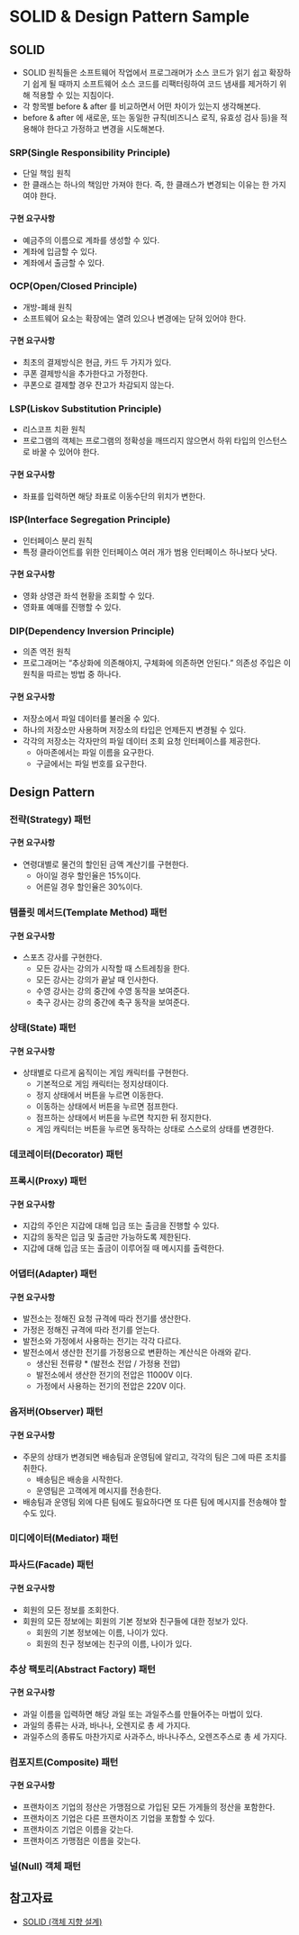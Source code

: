 # SOLID & Design Pattern Sample

## SOLID

- SOLID 원칙들은 소프트웨어 작업에서 프로그래머가 소스 코드가 읽기 쉽고 확장하기 쉽게 될 때까지 소프트웨어 소스 코드를 리팩터링하여 코드 냄새를 제거하기 위해 적용할 수 있는 지침이다.
- 각 항목별 before & after 를 비교하면서 어떤 차이가 있는지 생각해본다.
- before & after 에 새로운, 또는 동일한 규칙(비즈니스 로직, 유효성 검사 등)을 적용해야 한다고 가정하고 변경을 시도해본다.

### SRP(Single Responsibility Principle)

- 단일 책임 원칙
- 한 클래스는 하나의 책임만 가져야 한다. 즉, 한 클래스가 변경되는 이유는 한 가지여야 한다.

#### 구현 요구사항

- 예금주의 이름으로 계좌를 생성할 수 있다.
- 계좌에 입금할 수 있다.
- 계좌에서 출금할 수 있다.

### OCP(Open/Closed Principle)

- 개방-폐쇄 원칙
- 소프트웨어 요소는 확장에는 열려 있으나 변경에는 닫혀 있어야 한다.

#### 구현 요구사항

- 최초의 결제방식은 현금, 카드 두 가지가 있다.
- 쿠폰 결제방식을 추가한다고 가정한다.
- 쿠폰으로 결제할 경우 잔고가 차감되지 않는다.

### LSP(Liskov Substitution Principle)

- 리스코프 치환 원칙
- 프로그램의 객체는 프로그램의 정확성을 깨뜨리지 않으면서 하위 타입의 인스턴스로 바꿀 수 있어야 한다.

#### 구현 요구사항

- 좌표를 입력하면 해당 좌표로 이동수단의 위치가 변한다.

### ISP(Interface Segregation Principle)

- 인터페이스 분리 원칙
- 특정 클라이언트를 위한 인터페이스 여러 개가 범용 인터페이스 하나보다 낫다.

#### 구현 요구사항

- 영화 상영관 좌석 현황을 조회할 수 있다.
- 영화표 예매를 진행할 수 있다.

### DIP(Dependency Inversion Principle)

- 의존 역전 원칙
- 프로그래머는 “추상화에 의존해야지, 구체화에 의존하면 안된다.” 의존성 주입은 이 원칙을 따르는 방법 중 하나다.

#### 구현 요구사항

- 저장소에서 파일 데이터를 불러올 수 있다.
- 하나의 저장소만 사용하며 저장소의 타입은 언제든지 변경될 수 있다.
- 각각의 저장소는 각자만의 파일 데이터 조회 요청 인터페이스를 제공한다.
    - 아마존에서는 파일 이름을 요구한다.
    - 구글에서는 파일 번호를 요구한다.

## Design Pattern

### 전략(Strategy) 패턴

#### 구현 요구사항

- 연령대별로 물건의 할인된 금액 계산기를 구현한다.
    - 아이일 경우 할인율은 15%이다.
    - 어른일 경우 할인율은 30%이다.

### 템플릿 메서드(Template Method) 패턴

#### 구현 요구사항

- 스포츠 강사를 구현한다.
    - 모든 강사는 강의가 시작할 때 스트레칭을 한다.
    - 모든 강사는 강의가 끝날 때 인사한다.
    - 수영 강사는 강의 중간에 수영 동작을 보여준다.
    - 축구 강사는 강의 중간에 축구 동작을 보여준다.

### 상태(State) 패턴

#### 구현 요구사항

- 상태별로 다르게 움직이는 게임 캐릭터를 구현한다.
    - 기본적으로 게임 캐릭터는 정지상태이다.
    - 정지 상태에서 버튼을 누르면 이동한다.
    - 이동하는 상태에서 버튼을 누르면 점프한다.
    - 점프하는 상태에서 버튼을 누르면 착지한 뒤 정지한다.
    - 게임 캐릭터는 버튼을 누르면 동작하는 상태로 스스로의 상태를 변경한다.

### 데코레이터(Decorator) 패턴

### 프록시(Proxy) 패턴

#### 구현 요구사항

- 지갑의 주인은 지갑에 대해 입금 또는 출금을 진행할 수 있다.
- 지갑의 동작은 입금 및 출금만 가능하도록 제한된다.
- 지갑에 대해 입금 또는 출금이 이루어질 때 메시지를 출력한다.

### 어댑터(Adapter) 패턴

#### 구현 요구사항

- 발전소는 정해진 요청 규격에 따라 전기를 생산한다.
- 가정은 정해진 규격에 따라 전기를 얻는다.
- 발전소와 가정에서 사용하는 전기는 각각 다르다.
- 발전소에서 생산한 전기를 가정용으로 변환하는 계산식은 아래와 같다.
    - 생산된 전류량 * (발전소 전압 / 가정용 전압)
    - 발전소에서 생산한 전기의 전압은 11000V 이다.
    - 가정에서 사용하는 전기의 전압은 220V 이다.

### 옵저버(Observer) 패턴

#### 구현 요구사항

- 주문의 상태가 변경되면 배송팀과 운영팀에 알리고, 각각의 팀은 그에 따른 조치를 취한다.
  - 배송팀은 배송을 시작한다.
  - 운영팀은 고객에게 메시지를 전송한다.
- 배송팀과 운영팀 외에 다른 팀에도 필요하다면 또 다른 팀에 메시지를 전송해야 할 수도 있다.

### 미디에이터(Mediator) 패턴

### 파사드(Facade) 패턴

#### 구현 요구사항

- 회원의 모든 정보를 조회한다.
- 회원의 모든 정보에는 회원의 기본 정보와 친구들에 대한 정보가 있다.
  - 회원의 기본 정보에는 이름, 나이가 있다.
  - 회원의 친구 정보에는 친구의 이름, 나이가 있다.

### 추상 팩토리(Abstract Factory) 패턴

#### 구현 요구사항

- 과일 이름을 입력하면 해당 과일 또는 과일주스를 만들어주는 마법이 있다.
- 과일의 종류는 사과, 바나나, 오렌지로 총 세 가지다.
- 과일주스의 종류도 마찬가지로 사과주스, 바나나주스, 오렌즈주스로 총 세 가지다.

### 컴포지트(Composite) 패턴

#### 구현 요구사항

- 프랜차이즈 기업의 정산은 가맹점으로 가입된 모든 가게들의 정산을 포함한다.
- 프랜차이즈 기업은 다른 프랜차이즈 기업을 포함할 수 있다.
- 프랜차이즈 기업은 이름을 갖는다.
- 프랜차이즈 가맹점은 이름을 갖는다.

### 널(Null) 객체 패턴

## 참고자료

- [SOLID (객체 지향 설계)](https://ko.wikipedia.org/wiki/SOLID_(%EA%B0%9D%EC%B2%B4_%EC%A7%80%ED%96%A5_%EC%84%A4%EA%B3%84)) 


